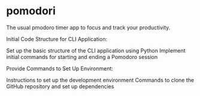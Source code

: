 # pomodori
The usual pmodoro timer app to focus and track your productivity.

Initial Code Structure for CLI Application:

Set up the basic structure of the CLI application using Python
Implement initial commands for starting and ending a Pomodoro session

Provide Commands to Set Up Environment:

Instructions to set up the development environment
Commands to clone the GitHub repository and set up dependencies 